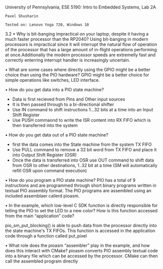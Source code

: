 University of Pennsylvania, ESE 5190: Intro to Embedded Systems, Lab 2A

    Pavel Shusharin
        
    Tested on: Lenovo Yoga 720, Windows 10


3.2 
•  Why is bit-banging impractical on your laptop, despite it having a much faster processor than the RP2040?
Using bit-banging in modern processors is impractical since it will interrupt the natural flow of operation of the processor that has a large amount of in-flight operations performing at once.Additionally the modern processor speeds are extremelly fast and correctly enterring interrupt handler is increasingly uncertain.    

• What are some cases where directly using the GPIO might be a better choice than using the PIO hardware? 
GPIO might be a better choice for simple operations like switches, LED interface. 

• How do you get data into a PIO state machine?
- Data is first recieved from Pins and Other input sources
- It is then passed through to a bi-directional shifter 
- Use IN command to shift instructions 1...32 bits at a time into an Input Shift Register
- Use PUSH commaond to write the ISR content into RX FIFO which is then transferred into the system 

• How do you get data out of a PIO state machine? 
- first the data comes into the State machine from the system TX FIFO 
- Use PULL command to remove a 32 bit word from TX FIFO and place it into Output Shift Register (OSR)
- Once the data is transferred into OSR use OUT command to shift data from OSR to other destinations, 1..32 bit at a time (SM will automatically refill OSR upon command execution)

• How do you program a PIO state machine?
PIO has a total of 9 instructions and are programmed through short binary programs written in textual PIO assembly format. The PIO programs are assembled using an included assemblaer callerd pioasm. 
 
• In the example, which low-level C SDK function is directly responsible for telling the PIO to set the LED to a new color? How is this function accessed from the main “application” code?

pio_sm_put_blocking() is able to push data from the processor directly into the state machine's TX FIFOs. 
This function is accessed in the application code through a function called put_pixel 

• What role does the pioasm “assembler” play in the example, and how does this interact with CMake?
pioasm converts PIO assembly textual code into a binary file which can be accessed by the processor. CMake can then call the assembled program directly


